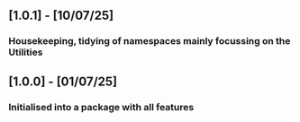 ## [1.0.1] - [10/07/25]
### Housekeeping, tidying of namespaces mainly focussing on the Utilities

## [1.0.0] - [01/07/25]
### Initialised into a package with all features